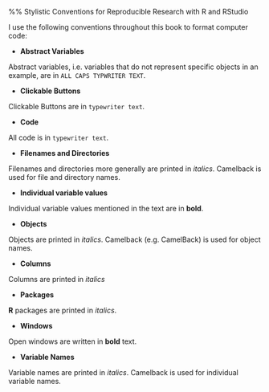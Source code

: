%% Stylistic Conventions for Reproducible Research with R and RStudio

I use the following conventions throughout this book to format computer code:

- **Abstract Variables**

Abstract variables, i.e. variables that do not represent specific objects in an example, are in `ALL CAPS TYPWRITER TEXT`. 

- **Clickable Buttons**

Clickable Buttons are in `typewriter text`. 

- **Code** 

All code is in `typewriter text`.

- **Filenames and Directories**

Filenames and directories more generally are printed in *italics*. Camelback is used for file and directory names.

- **Individual variable values**

Individual variable values mentioned in the text are in **bold**.

- **Objects**

Objects are printed in *italics*. Camelback (e.g. CamelBack) is used for object names.

- **Columns**

Columns are printed in *italics*


- **Packages**

**R** packages are printed in *italics*.

- **Windows**

Open windows are written in **bold** text.

- **Variable Names**

Variable names are printed in *italics*. Camelback is used for individual variable names.


